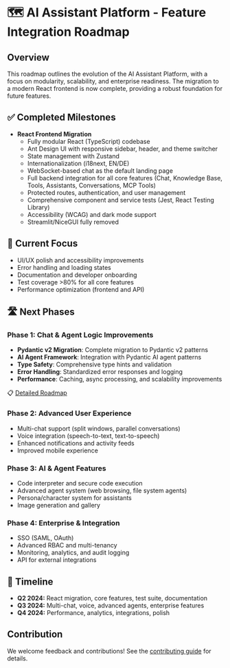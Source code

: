 # 🗺️ AI Assistant Platform - Feature Integration Roadmap

## Overview

This roadmap outlines the evolution of the AI Assistant Platform, with a focus on modularity, scalability, and enterprise readiness. The migration to a modern React frontend is now complete, providing a robust foundation for future features.

## ✅ Completed Milestones

- **React Frontend Migration**
  - Fully modular React (TypeScript) codebase
  - Ant Design UI with responsive sidebar, header, and theme switcher
  - State management with Zustand
  - Internationalization (i18next, EN/DE)
  - WebSocket-based chat as the default landing page
  - Full backend integration for all core features (Chat, Knowledge Base, Tools, Assistants, Conversations, MCP Tools)
  - Protected routes, authentication, and user management
  - Comprehensive component and service tests (Jest, React Testing Library)
  - Accessibility (WCAG) and dark mode support
  - Streamlit/NiceGUI fully removed

## 🔄 Current Focus

- UI/UX polish and accessibility improvements
- Error handling and loading states
- Documentation and developer onboarding
- Test coverage >80% for all core features
- Performance optimization (frontend and API)

## 🛣️ Next Phases

### Phase 1: Chat & Agent Logic Improvements
- **Pydantic v2 Migration**: Complete migration to Pydantic v2 patterns
- **AI Agent Framework**: Integration with Pydantic AI agent patterns
- **Type Safety**: Comprehensive type hints and validation
- **Error Handling**: Standardized error responses and logging
- **Performance**: Caching, async processing, and scalability improvements

📋 [Detailed Roadmap](./chat_agent_improvements.md)

### Phase 2: Advanced User Experience
- Multi-chat support (split windows, parallel conversations)
- Voice integration (speech-to-text, text-to-speech)
- Enhanced notifications and activity feeds
- Improved mobile experience

### Phase 3: AI & Agent Features
- Code interpreter and secure code execution
- Advanced agent system (web browsing, file system agents)
- Persona/character system for assistants
- Image generation and gallery

### Phase 4: Enterprise & Integration
- SSO (SAML, OAuth)
- Advanced RBAC and multi-tenancy
- Monitoring, analytics, and audit logging
- API for external integrations

## 📅 Timeline

- **Q2 2024:** React migration, core features, test suite, documentation
- **Q3 2024:** Multi-chat, voice, advanced agents, enterprise features
- **Q4 2024:** Performance, analytics, integrations, polish

## Contribution

We welcome feedback and contributions! See the [contributing guide](../project/contributing.md) for details.